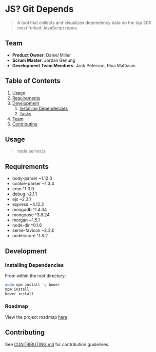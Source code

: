 # JS? Git Depends

> A tool that collects and visualizes dependency data on the top 200 most forked JavaScript repos.

## Team

  - __Product Owner__: Daniel Miller
  - __Scrum Master__: Jordan Genung
  - __Development Team Members__: Jack Peterson, Rioa Mattsson

## Table of Contents

1. [Usage](#Usage)
1. [Requirements](#requirements)
1. [Development](#development)
    1. [Installing Dependencies](#installing-dependencies)
    1. [Tasks](#tasks)
1. [Team](#team)
1. [Contributing](#contributing)

## Usage

> node server.js

## Requirements

- body-parser ~1.12.0
- cookie-parser ~1.3.4
- cron ^1.0.9
- debug ~2.1.1
- ejs ~2.3.1
- express ~4.12.2
- mongodb ^1.4.34
- mongoose ^3.8.24
- morgan ~1.5.1
- node-dir ^0.1.6
- serve-favicon ~2.2.0
- underscore ^1.8.2

## Development

### Installing Dependencies

From within the root directory:

```sh
sudo npm install -g bower
npm install
bower install
```

### Roadmap

View the project roadmap [here](https://waffle.io/pond-and-kraken/git-what-we-mean)


## Contributing

See [CONTRIBUTING.md](CONTRIBUTING.md) for contribution guidelines.
